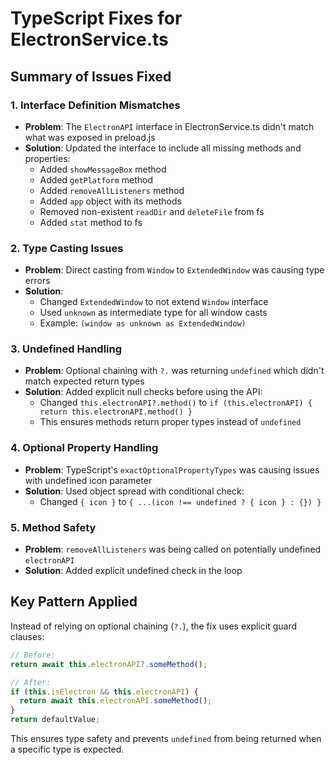 # TypeScript Fixes for ElectronService.ts

## Summary of Issues Fixed

### 1. Interface Definition Mismatches
- **Problem**: The `ElectronAPI` interface in ElectronService.ts didn't match what was exposed in preload.js
- **Solution**: Updated the interface to include all missing methods and properties:
  - Added `showMessageBox` method
  - Added `getPlatform` method
  - Added `removeAllListeners` method
  - Added `app` object with its methods
  - Removed non-existent `readDir` and `deleteFile` from fs
  - Added `stat` method to fs

### 2. Type Casting Issues
- **Problem**: Direct casting from `Window` to `ExtendedWindow` was causing type errors
- **Solution**: 
  - Changed `ExtendedWindow` to not extend `Window` interface
  - Used `unknown` as intermediate type for all window casts
  - Example: `(window as unknown as ExtendedWindow)`

### 3. Undefined Handling
- **Problem**: Optional chaining with `?.` was returning `undefined` which didn't match expected return types
- **Solution**: Added explicit null checks before using the API:
  - Changed `this.electronAPI?.method()` to `if (this.electronAPI) { return this.electronAPI.method() }`
  - This ensures methods return proper types instead of `undefined`

### 4. Optional Property Handling
- **Problem**: TypeScript's `exactOptionalPropertyTypes` was causing issues with undefined icon parameter
- **Solution**: Used object spread with conditional check:
  - Changed `{ icon }` to `{ ...(icon !== undefined ? { icon } : {}) }`

### 5. Method Safety
- **Problem**: `removeAllListeners` was being called on potentially undefined `electronAPI`
- **Solution**: Added explicit undefined check in the loop

## Key Pattern Applied
Instead of relying on optional chaining (`?.`), the fix uses explicit guard clauses:
```typescript
// Before:
return await this.electronAPI?.someMethod();

// After:
if (this.isElectron && this.electronAPI) {
  return await this.electronAPI.someMethod();
}
return defaultValue;
```

This ensures type safety and prevents `undefined` from being returned when a specific type is expected.